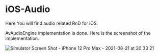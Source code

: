 # iOS-Audio
Here You will find audio related RnD for iOS. 

AvAudioEngine implementation is done. Here is the screenshot of the implementation. 

![Simulator Screen Shot - iPhone 12 Pro Max - 2021-08-21 at 20 33 21](https://user-images.githubusercontent.com/2936695/130325144-a9f910ef-07c9-43e0-ab62-e0d5722af51a.png)

